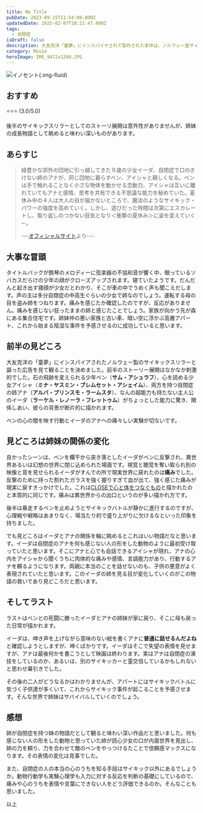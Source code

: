 ```yaml
---
title: No Title
pubDate: 2023-09-25T11:54:09.000Z
updatedDate: 2025-02-07T18:21:47.000Z
tags:
  - 自閉症
isDraft: false
description: 大友克洋「童夢」にインスパイヤされて製作された本作は、ノルウェー産サイキックスリラーですが、自閉症の姉と悪意のある妹の成長物語として見応えがありました。
category: Movie
heroImage: IMG_9472x1200.JPG
---
```


![イノセント](https://object-storage.tyo2.conoha.io/v1/nc_.../blog-astro-assets/IMG_9472x1200.JPG){.img-fluid}





## おすすめ
⭐️⭐️⭐️ (3.0/5.0)

後半のサイキックスリラーとしてのストーリ展開は意外性がありませんが、姉妹の成長物語として眺めると味わい深いものがあります。



## あらすじ



> 緑豊かな郊外の団地に引っ越してきた９歳の少女イーダ、自閉症で口のきけない姉のアナが、同じ団地に暮らすベン、アイシャと親しくなる。ベンは手で触れることなく小さな物体を動かせる念動力、アイシャは互いに離れていてもアナと感情、思考を共有できる不思議な能力を秘めていた。夏休み中の４人は大人の目が届かないところで、魔法のようなサイキック・パワーの強度を高めていく。しかし、遊びだった時間は次第にエスカレートし、取り返しのつかない狂気となり＜衝撃の夏休み＞に姿を変えていく─ 。
>
> ---[オフィシャルサイト](https://longride.jp/innocents/)より---



## 大事な冒頭

タイトルバックが鉄琴のメロディーに弦楽器の不協和音が響く中、眠っているソバカスだらけの少年の顔がクローズアップされます。寝ていたようです。だんだんと起き出す寝顔が少女だとわかり、そこが車の中でうめく声も聞こえだします。声の主は多分自閉症の中高生ぐらいの少女で姉なのでしょう。運転する母の目を盗み姉をつねります。痛みを感じたか確認したのですが、反応がありません。痛みを感じない狂ったままの姉と感じたことでしょう。家族が向かう先が森にある集合住宅です。姉妹仲の悪い家族と古い車、暗い空に浮かぶ高層アパート、これから始まる陰湿な事件を予感させるのに成功していると思います。



## 前半の見どころ

大友克洋の「童夢」にインスパイアされたノルウェー製のサイキックスリラーと謳った広告を見て観ることを決めました。前半のストーリー展開はなかなか刺激的でした。石の飛跡を変えられる少年ベン（**サム・アシュラフ**）、心を読める少女アイシャ（**ミナ・ヤスミン・ブレムセット・アシェイム**）、両方を持つ自閉症の姉アナ（**アルバ・ブリンスモ・ラームスタ**）、なんの超能力も持たない主人公のイーダ（**ラーケル・レノーラ・フレットゥム**）がちょっとした能力に驚き、関係しあい、彼らの背景が断片的に描かれます。

ベンの心の闇を映す行動とイーダのアナへの痛々しい実験が切ないです。



## 見どころは姉妹の関係の変化

良かったシーンは、ベンを欄干から突き落としたイーダがベンに反撃され、異世界あるいは幻想の世界に閉じ込められた場面です。視覚と聴覚を奪い取られ別の映像と音を見せられるイーダがすんでの所で現実世界に戻れたのは**痛み**でした。反撃のために持った割れたガラスを強く握りすぎて血が出て、強く感じた痛みが現実に戻すきっかけでした。これは[CLOSEで心と体をつなぐもの](/cgi/blog_single-post.cgi?post=EEEED45F9FBA40E6AF2DFB6BDBD00ED3)と描かれたのと本質的に同じです。痛みは異世界からの出口というのが多い描かれ方です。

後半は暴走するベンを止めようとサイキックバトルが静かに進行するのですが、心理戦や戦略はあまりなく、場当たり的で盛り上がりに欠けるなといった印象を持ちました。



でも見どころはイーダとアナの関係を軸に眺めるとこれはいい物語だなと思います。イーダは自閉症のアナを何も感じない人の形をした動物のように最初受け取っていたと思います。そこにアナと心でも会話できるアイシャが現れ、アナの心内をアイシャから聞くうちに肉体的な痛みや感情、言語能力があり、行動するアナを頼るようになります。両親に本当のことを話せないのも、子供の悪意がよく表現されていたと思います。このイーダの姉を見る目が変化していくのがこの物語の救いであり見どころだと思います。

## そしてラスト

ラストはベンとの死闘に勝ったイーダとアナの姉妹が家に戻り、そこに母も戻った日常が描かれます。

イーダは、呻き声を上げながら意味のない絵を書くアナに**普通に話せるんだよね**と確認しようとしますが、呻くばかりです。イーダはそこで失望の表情を見せますが、アナは最後何かを書こうとして映画は終わります。実はアナは自閉症の演技をしているのか、あるいは、別のサイキッカーと霊交信しているかもしれないと思わせ幕引きでした。

その後の二人がどうなるかはわかりませんが、アパートにはサイキックバトルに気づく子供達が多くいて、これからサイキック事件が起こることを予感させます。そんな世界で姉妹はサバイバルしていくのでしょう。



## 感想

姉が自閉症を持つ妹の物語だとして観ると味わい深い作品だと思いました。何も感じない人の形をした動物と思っていた姉が読心少女の口が内面世界を見出し、姉の力を頼り、力を合わせて敵のベンをやっつけるたことで信頼感マックスになります。その表情の変化は見事でした。

また、自閉症の人の本当の心のうちを知る手段はサイキック以外にあるでしょうか。動物行動学も実験心理学も入力に対する反応を判断の基礎にしているので、痛みや心のうちを表情や言葉にできない人をどう評価できるのか。そんなことも思いました。





以上
